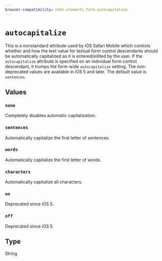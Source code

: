 ```yaml
---
browser-compatibility: html.elements.form.autocapitalize
---
```


# `autocapitalize`

This is a nonstandard attribute used by iOS Safari Mobile which
controls whether and how the text value for textual form control
descendants should be automatically capitalized as it is
entered/edited by the user. If the `autocapitalize` attribute is
specified on an individual form control descendant, it trumps the
form-wide `autocapitalize` setting. The non-deprecated values are
available in iOS 5 and later. The default value is `sentences`.

## Values

### `none`

Completely disables automatic capitalization.

### `sentences`

Automatically capitalize the first letter of sentences.

### `words`

Automatically capitalize the first letter of words.

### `characters`

Automatically capitalize all characters.

### `on`

Deprecated since iOS 5.

### `off`

Deprecated since iOS 5.

## Type

String
